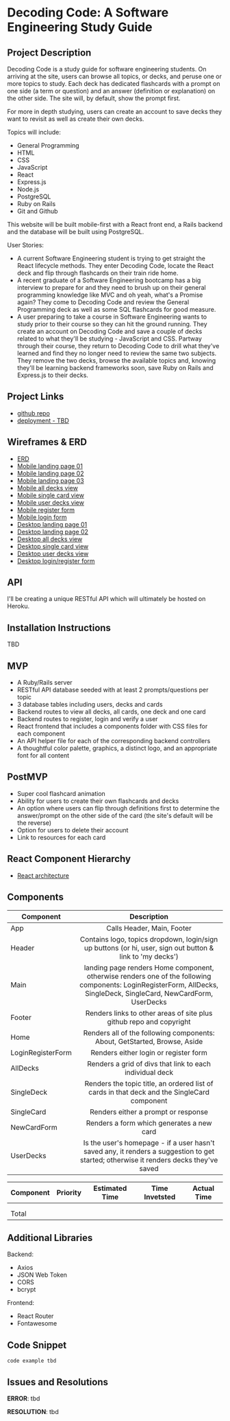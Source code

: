 # Decoding Code: A Software Engineering Study Guide

## Project Description

Decoding Code is a study guide for software engineering students. On arriving at the site, users can browse all topics, or decks, and peruse one or more topics to study. Each deck has dedicated flashcards with a prompt on one side (a term or question) and an answer (definition or explanation) on the other side. The site will, by default, show the prompt first.

For more in depth studying, users can create an account to save decks they want to revisit as well as create their own decks. 

Topics will include:

- General Programming
- HTML
- CSS
- JavaScript
- React
- Express.js
- Node.js
- PostgreSQL
- Ruby on Rails
- Git and Github

This website will be built mobile-first with a React front end, a Rails backend and the database will be built using PostgreSQL.

User Stories: 

- A current Software Engineering student is trying to get straight the React lifecycle methods. They enter Decoding Code, locate the React deck and flip through flashcards on their train ride home.
- A recent graduate of a Software Engineering bootcamp has a big interview to prepare for and they need to brush up on their general programming knowledge like MVC and oh yeah, what's a Promise again? They come to Decoding Code and review the General Programming deck as well as some SQL flashcards for good measure.
- A user preparing to take a course in Software Engineering wants to study prior to their course so they can hit the ground running. They create an account on Decoding Code and save a couple of decks related to what they'll be studying - JavaScript and CSS. Partway through their course, they return to Decoding Code to drill what they've learned and find they no longer need to review the same two subjects. They remove the two decks, browse the available topics and, knowing they'll be learning backend frameworks soon, save Ruby on Rails and Express.js to their decks.

## Project Links

- [github repo](https://github.com/eloisebarrow/decoding_code)
- [deployment - TBD]()

## Wireframes & ERD

- [ERD](https://drive.google.com/file/d/13JBJbqB6kNZIXn0TYY_RPv0waS81ANL_/view?usp=sharing)
- [Mobile landing page 01](https://res.cloudinary.com/eloise/image/upload/v1570158003/sei_project_4/mobile_wireframes/p4_mobile_01.jpg)
- [Mobile landing page 02](https://res.cloudinary.com/eloise/image/upload/v1570158003/sei_project_4/mobile_wireframes/p4_mobile_02.jpg)
- [Mobile landing page 03](https://res.cloudinary.com/eloise/image/upload/v1570158003/sei_project_4/mobile_wireframes/p4_mobile_03.jpg)
- [Mobile all decks view](https://res.cloudinary.com/eloise/image/upload/v1570158002/sei_project_4/mobile_wireframes/p4_mobile_04.jpg)
- [Mobile single card view](https://res.cloudinary.com/eloise/image/upload/v1570158006/sei_project_4/mobile_wireframes/p4_mobile_05.jpg)
- [Mobile user decks view](https://res.cloudinary.com/eloise/image/upload/v1570158004/sei_project_4/mobile_wireframes/p4_mobile_06.jpg)
- [Mobile register form](https://res.cloudinary.com/eloise/image/upload/v1570158003/sei_project_4/mobile_wireframes/p4_mobile_07.jpg)
- [Mobile login form](https://res.cloudinary.com/eloise/image/upload/v1570158003/sei_project_4/mobile_wireframes/p4_mobile_08.jpg)
- [Desktop landing page 01](https://res.cloudinary.com/eloise/image/upload/v1570157717/sei_project_4/desktop_wireframes/p4_desktop_01.jpg)
- [Desktop landing page 02](https://res.cloudinary.com/eloise/image/upload/v1570157717/sei_project_4/desktop_wireframes/p4_desktop_02.jpg)
- [Desktop all decks view](https://res.cloudinary.com/eloise/image/upload/v1570157716/sei_project_4/desktop_wireframes/p4_desktop_03.jpg)
- [Desktop single card view](https://res.cloudinary.com/eloise/image/upload/v1570157718/sei_project_4/desktop_wireframes/p4_desktop_04.jpg)
- [Desktop user decks view](https://res.cloudinary.com/eloise/image/upload/v1570157716/sei_project_4/desktop_wireframes/p4_desktop_06.jpg)
- [Desktop login/register form](https://res.cloudinary.com/eloise/image/upload/v1570157718/sei_project_4/desktop_wireframes/p4_desktop_05.jpg)

## API

I'll be creating a unique RESTful API which will ultimately be hosted on Heroku.

## Installation Instructions

TBD

## MVP

- A Ruby/Rails server
- RESTful API database seeded with at least 2 prompts/questions per topic
- 3 database tables including users, decks and cards
- Backend routes to view all decks, all cards, one deck and one card
- Backend routes to register, login and verify a user
- React frontend that includes a components folder with CSS files for each component
- An API helper file for each of the corresponding backend controllers
- A thoughtful color palette, graphics, a distinct logo, and an appropriate font for all content

## PostMVP

- Super cool flashcard animation
- Ability for users to create their own flashcards and decks
- An option where users can flip through definitions first to determine the answer/prompt on the other side of the card (the site's default will be the reverse)
- Option for users to delete their account
- Link to resources for each card

## React Component Hierarchy

- [React architecture](https://www.draw.io/#G1qzn4G5G4smaLWagqYe29hmvExxMpQHzv)

## Components

| Component | Description | 
| --- | :---: |  
|  App | Calls Header, Main, Footer | 
| Header | Contains logo, topics dropdown, login/sign up buttons (or hi, user, sign out button & link to 'my decks') | 
| Main | landing page renders Home component, otherwise renders one of the following components: LoginRegisterForm, AllDecks, SingleDeck, SingleCard, NewCardForm, UserDecks |
| Footer | Renders links to other areas of site plus github repo and copyright |
| Home | Renders all of the following components: About, GetStarted, Browse, Aside |
| LoginRegisterForm | Renders either login or register form |
| AllDecks | Renders a grid of divs that link to each individual deck |
| SingleDeck | Renders the topic title, an ordered list of cards in that deck and the SingleCard component | 
| SingleCard | Renders either a prompt or response |
| NewCardForm | Renders a form which generates a new card |
| UserDecks | Is the user's homepage - if a user hasn't saved any, it renders a suggestion to get started; otherwise it renders decks they've saved |

| Component | Priority | Estimated Time | Time Invetsted | Actual Time |
| --- | :---: |  :---: | :---: | :---: |
|  |  | |  |  |
|  |  | |  |  |
| Total |  |  |  |  |

## Additional Libraries

Backend: 
- Axios
- JSON Web Token
- CORS
- bcrypt

Frontend:
- React Router
- Fontawesome

## Code Snippet

```
code example tbd
```

## Issues and Resolutions

**ERROR**: tbd

**RESOLUTION**: tbd